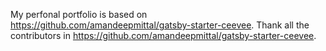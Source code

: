 My perfonal portfolio is based on https://github.com/amandeepmittal/gatsby-starter-ceevee. Thank all the contributors in https://github.com/amandeepmittal/gatsby-starter-ceevee.
